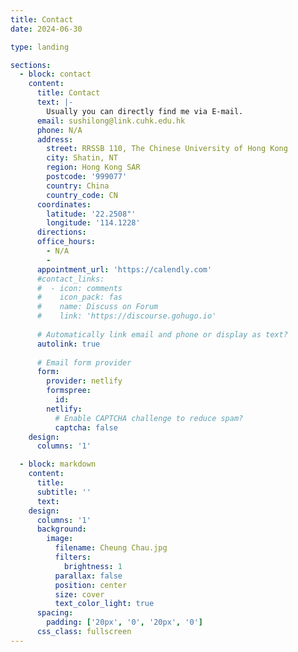 ```yaml
---
title: Contact
date: 2024-06-30

type: landing

sections:
  - block: contact
    content:
      title: Contact
      text: |-
        Usually you can directly find me via E-mail.
      email: sushilong@link.cuhk.edu.hk
      phone: N/A
      address:
        street: RRSSB 110, The Chinese University of Hong Kong
        city: Shatin, NT
        region: Hong Kong SAR
        postcode: '999077'
        country: China
        country_code: CN
      coordinates:
        latitude: '22.2508"'
        longitude: '114.1228'
      directions: 
      office_hours:
        - N/A
        - 
      appointment_url: 'https://calendly.com'
      #contact_links:
      #  - icon: comments
      #    icon_pack: fas
      #    name: Discuss on Forum
      #    link: 'https://discourse.gohugo.io'
    
      # Automatically link email and phone or display as text?
      autolink: true
    
      # Email form provider
      form:
        provider: netlify
        formspree:
          id:
        netlify:
          # Enable CAPTCHA challenge to reduce spam?
          captcha: false
    design:
      columns: '1'

  - block: markdown
    content:
      title:
      subtitle: ''
      text:
    design:
      columns: '1'
      background:
        image: 
          filename: Cheung Chau.jpg
          filters:
            brightness: 1
          parallax: false
          position: center
          size: cover
          text_color_light: true
      spacing:
        padding: ['20px', '0', '20px', '0']
      css_class: fullscreen
---
```

